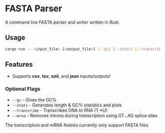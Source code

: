 # FASTA Parser

A command line FASTA parser and writer written in Rust.

## Usage

```bash
cargo run -- <input_file> [<output_file>] [--gc] [--stats] [--transcribe] [--mrna]
```

## Features

- Supports **csv**, **tsv**, **xml**, and **json** inputs/outputs!

### Optional Flags

- `--gc` - Gives the GC%
- `--stats` - Generates length & GC% statistics and plots
- `--transcribe` - Transcribes DNA to RNA (T→U)
- `--mrna` - Removes introns during transcription using GT...AG splice sites

The transcription and mRNA featres currently only support FASTA files.